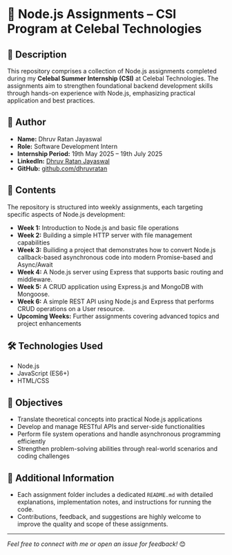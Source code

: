 # 🚀 Node.js Assignments – CSI Program at Celebal Technologies

## 📄 Description

This repository comprises a collection of Node.js assignments completed during my **Celebal Summer Internship (CSI)** at Celebal Technologies. The assignments aim to strengthen foundational backend development skills through hands-on experience with Node.js, emphasizing practical application and best practices.

## 👤 Author

- **Name:** Dhruv Ratan Jayaswal
- **Role:** Software Development Intern
- **Internship Period:** 19th May 2025 – 19th July 2025
- **LinkedIn:** [Dhruv Ratan Jayaswal](https://www.linkedin.com/in/drjayaswal)
- **GitHub:** [github.com/dhruvratan](https://github.com/drjayaswal)

## 📂 Contents

The repository is structured into weekly assignments, each targeting specific aspects of Node.js development:

- **Week 1:** Introduction to Node.js and basic file operations
- **Week 2:** Building a simple HTTP server with file management capabilities
- **Week 3:** Builiding a project that demonstrates how to convert Node.js callback-based asynchronous code into modern Promise-based and Async/Await
- **Week 4:** A Node.js server using Express that supports basic routing and middleware.
- **Week 5:** A CRUD application using Express.js and MongoDB with Mongoose.
- **Week 6:** A simple REST API using Node.js and Express that performs CRUD operations on a User resource.
- **Upcoming Weeks:** Further assignments covering advanced topics and project enhancements

## 🛠️ Technologies Used

- Node.js
- JavaScript (ES6+)
- HTML/CSS

## 🎯 Objectives

- Translate theoretical concepts into practical Node.js applications
- Develop and manage RESTful APIs and server-side functionalities
- Perform file system operations and handle asynchronous programming efficiently
- Strengthen problem-solving abilities through real-world scenarios and coding challenges

## 📌 Additional Information

- Each assignment folder includes a dedicated `README.md` with detailed explanations, implementation notes, and instructions for running the code.
- Contributions, feedback, and suggestions are highly welcome to improve the quality and scope of these assignments.

---

_Feel free to connect with me or open an issue for feedback!_ 😊
